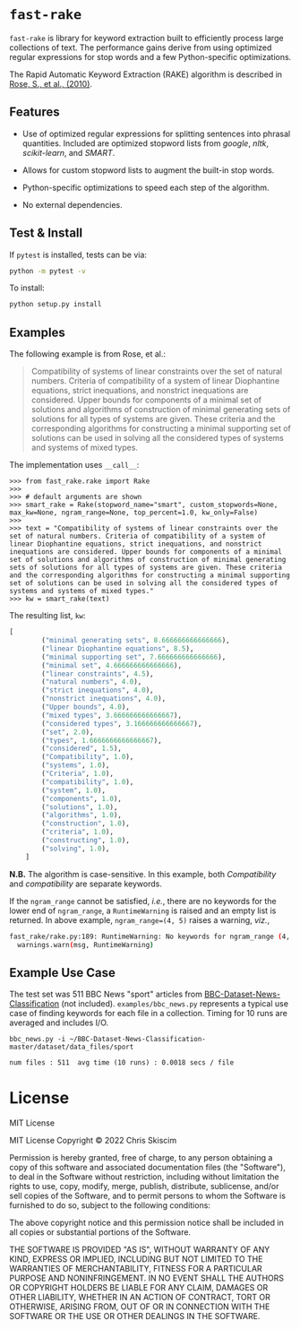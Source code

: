# `fast-rake`

`fast-rake` is library for keyword extraction built to efficiently process large
collections of text. The performance gains derive from using optimized regular expressions
for stop words and a few Python-specific optimizations.

The Rapid Automatic Keyword Extraction (RAKE) algorithm is described in
[Rose, S., et al., (2010)](https://onlinelibrary.wiley.com/doi/10.1002/9780470689646.ch1).

## Features

- Use of optimized regular expressions for splitting sentences into phrasal quantities.
  Included are optimized stopword lists from *google*, *nltk*, *scikit-learn*, and *SMART*.
  
- Allows for custom stopword lists to augment the built-in stop words.
  
- Python-specific optimizations to speed each step of the algorithm.
  
- No external dependencies.

## Test & Install
If `pytest` is installed, tests can be via:

```bash
python -m pytest -v
```

To install:
```bash
python setup.py install
```

## Examples
The following example is from Rose, et al.:
> Compatibility of systems of linear constraints over the set of natural numbers. 
> Criteria of compatibility of a system of linear Diophantine equations, strict 
> inequations, and nonstrict inequations are considered. Upper bounds for 
> components of a minimal set of solutions and algorithms of construction of 
> minimal generating sets of solutions for all types of systems are given. 
> These criteria and the corresponding algorithms for constructing a minimal 
> supporting set of solutions can be used in solving all the considered types of 
> systems and systems of mixed types.


The implementation uses `__call__`:
```
>>> from fast_rake.rake import Rake
>>>
>>> # default arguments are shown
>>> smart_rake = Rake(stopword_name="smart", custom_stopwords=None, max_kw=None, ngram_range=None, top_percent=1.0, kw_only=False)
>>>
>>> text = "Compatibility of systems of linear constraints over the set of natural numbers. Criteria of compatibility of a system of linear Diophantine equations, strict inequations, and nonstrict inequations are considered. Upper bounds for components of a minimal set of solutions and algorithms of construction of minimal generating sets of solutions for all types of systems are given. These criteria and the corresponding algorithms for constructing a minimal supporting set of solutions can be used in solving all the considered types of systems and systems of mixed types." 
>>> kw = smart_rake(text)
```
The resulting list, `kw`:
```python
[
        ("minimal generating sets", 8.666666666666666),
        ("linear Diophantine equations", 8.5),
        ("minimal supporting set", 7.666666666666666),
        ("minimal set", 4.666666666666666),
        ("linear constraints", 4.5),
        ("natural numbers", 4.0),
        ("strict inequations", 4.0),
        ("nonstrict inequations", 4.0),
        ("Upper bounds", 4.0),
        ("mixed types", 3.666666666666667),
        ("considered types", 3.166666666666667),
        ("set", 2.0),
        ("types", 1.6666666666666667),
        ("considered", 1.5),
        ("Compatibility", 1.0),
        ("systems", 1.0),
        ("Criteria", 1.0),
        ("compatibility", 1.0),
        ("system", 1.0),
        ("components", 1.0),
        ("solutions", 1.0),
        ("algorithms", 1.0),
        ("construction", 1.0),
        ("criteria", 1.0),
        ("constructing", 1.0),
        ("solving", 1.0),
    ]
```

**N.B.** 
The algorithm is case-sensitive. In this example, both
*Compatibility* and *compatibility* are separate keywords.


If the `ngram_range` cannot be satisfied, *i.e.*, there are no keywords
for the lower end of `ngram_range`, a `RuntimeWarning` is raised and
an empty list is returned. In above example, `ngram_range=(4, 5)` raises
a warning, *viz.*,
```bash
fast_rake/rake.py:189: RuntimeWarning: No keywords for ngram_range (4, 5). Returning empty list.
  warnings.warn(msg, RuntimeWarning)
```

## Example Use Case
The test set was 511 BBC News "sport" articles 
from [BBC-Dataset-News-Classification]("https://github.com/suraj-deshmukh/BBC-Dataset-News-Classification/blob/master/dataset/data_files/sport")
(not included). `examples/bbc_news.py` represents a typical use case of 
finding keywords for each file in a collection. Timing for 10 runs are averaged
and includes I/O.

```
bbc_news.py -i ~/BBC-Dataset-News-Classification-master/dataset/data_files/sport

num files : 511  avg time (10 runs) : 0.0018 secs / file
```

# License
MIT License

MIT License Copyright &copy; 2022 Chris Skiscim

Permission is hereby granted, free of charge, to any person obtaining
a copy of this software and associated documentation files (the
"Software"), to deal in the Software without restriction, including
without limitation the rights to use, copy, modify, merge, publish,
distribute, sublicense, and/or sell copies of the Software, and to
permit persons to whom the Software is furnished to do so, subject to
the following conditions:

The above copyright notice and this permission notice shall be
included in all copies or substantial portions of the Software.

THE SOFTWARE IS PROVIDED "AS IS", WITHOUT WARRANTY OF ANY KIND,
EXPRESS OR IMPLIED, INCLUDING BUT NOT LIMITED TO THE WARRANTIES OF
MERCHANTABILITY, FITNESS FOR A PARTICULAR PURPOSE AND
NONINFRINGEMENT. IN NO EVENT SHALL THE AUTHORS OR COPYRIGHT HOLDERS BE
LIABLE FOR ANY CLAIM, DAMAGES OR OTHER LIABILITY, WHETHER IN AN ACTION
OF CONTRACT, TORT OR OTHERWISE, ARISING FROM, OUT OF OR IN CONNECTION
WITH THE SOFTWARE OR THE USE OR OTHER DEALINGS IN THE SOFTWARE.


